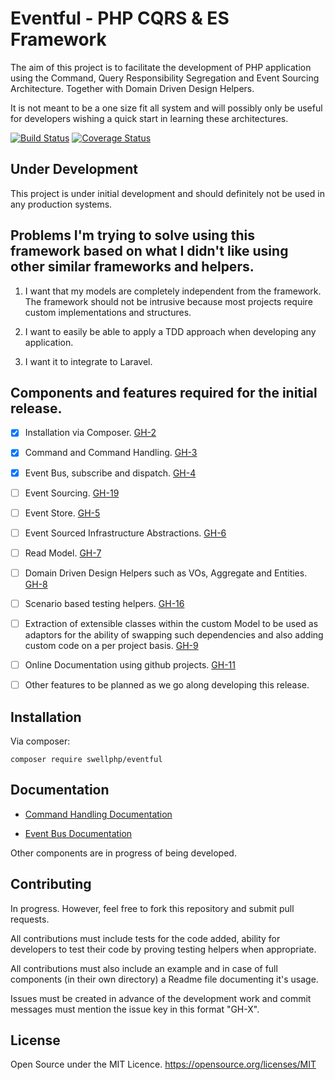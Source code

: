 # Eventful - PHP CQRS & ES Framework

The aim of this project is to facilitate the development of PHP application using the Command, Query Responsibility Segregation and Event Sourcing Architecture. Together with Domain Driven Design Helpers.

It is not meant to be a one size fit all system and will possibly only be useful for developers wishing a quick start in learning these architectures.

[![Build Status](https://travis-ci.org/swellphp/eventful.svg?branch=master}.png?branch=master)](https://travis-ci.org/swellphp/eventful.svg?branch=master) [![Coverage Status](https://coveralls.io/repos/github/swellphp/eventful/badge.svg?branch=master)](https://coveralls.io/github/swellphp/eventful?branch=master)

## Under Development

This project is under initial development and should definitely not be used in any production systems.

## Problems I'm trying to solve using this framework based on what I didn't like using other similar frameworks and helpers.

1) I want that my models are completely independent from the framework.
The framework should not be intrusive because most projects require custom implementations and structures.

2) I want to easily be able to apply a TDD approach when developing any application.
3) I want it to integrate to Laravel.


## Components and features required for the initial release.

- [x] Installation via Composer. [GH-2](https://github.com/swellphp/eventful/issues/2)

- [x] Command and Command Handling. [GH-3](https://github.com/swellphp/eventful/issues/3)

- [x] Event Bus, subscribe and dispatch. [GH-4](https://github.com/swellphp/eventful/issues/4)

- [ ] Event Sourcing. [GH-19](https://github.com/swellphp/eventful/issues/19)

- [ ] Event Store. [GH-5](https://github.com/swellphp/eventful/issues/5)

- [ ] Event Sourced Infrastructure Abstractions. [GH-6](https://github.com/swellphp/eventful/issues/6)

- [ ] Read Model. [GH-7](https://github.com/swellphp/eventful/issues/7)

- [ ] Domain Driven Design Helpers such as VOs, Aggregate and Entities. [GH-8](https://github.com/swellphp/eventful/issues/8)

- [ ] Scenario based testing helpers. [GH-16](https://github.com/swellphp/eventful/issues/16)

- [ ] Extraction of extensible classes within the custom Model to be used as adaptors for the ability of swapping such dependencies and also adding custom code on a per project basis. [GH-9](https://github.com/swellphp/eventful/issues/9)

- [ ] Online Documentation using github projects. [GH-11](https://github.com/swellphp/eventful/issues/11)

- [ ] Other features to be planned as we go along developing this release.

## Installation

Via composer:

`composer require swellphp/eventful`

## Documentation

- [Command Handling Documentation](https://github.com/swellphp/eventful/blob/master/src/Eventful/Command/README.md)

- [Event Bus Documentation](https://github.com/swellphp/eventful/blob/master/src/Eventful/Event/README.md)

Other components are in progress of being developed.

## Contributing

In progress. However, feel free to fork this repository and submit pull requests.

All contributions must include tests for the code added, ability for developers to test their code by proving testing helpers when appropriate.

All contributions must also include an example and in case of full components (in their own directory) a Readme file documenting it's usage.

Issues must be created in advance of the development work and commit messages must mention the issue key in this format "GH-X".

## License

Open Source under the MIT Licence. https://opensource.org/licenses/MIT

